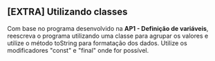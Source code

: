 ## [EXTRA] Utilizando classes

Com base no programa desenvolvido na __AP1 - Definição de variáveis__, reescreva o programa utilizando uma classe para
agrupar os valores e utilize o método toString para formatação dos dados. Utilize os modificadores "const" e "final"
onde for possível.